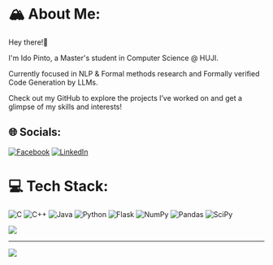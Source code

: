 # 🏔 About Me:
Hey there!👋

I'm Ido Pinto, a Master's student in Computer Science @ HUJI. 

Currently focused in NLP & Formal methods research and Formally verified Code Generation by LLMs.

Check out my GitHub to explore the projects I’ve worked on and get a glimpse of my skills and interests!


## 🌐 Socials:
[![Facebook](https://img.shields.io/badge/Facebook-%231877F2.svg?logo=Facebook&logoColor=white)](https://facebook.com/ido.pinto.5) [![LinkedIn](https://img.shields.io/badge/LinkedIn-%230077B5.svg?logo=linkedin&logoColor=white)](https://linkedin.com/in/ido-pinto) 

# 💻 Tech Stack:
![C](https://img.shields.io/badge/c-%2300599C.svg?style=for-the-badge&logo=c&logoColor=white) ![C++](https://img.shields.io/badge/c++-%2300599C.svg?style=for-the-badge&logo=c%2B%2B&logoColor=white) ![Java](https://img.shields.io/badge/java-%23ED8B00.svg?style=for-the-badge&logo=java&logoColor=white) ![Python](https://img.shields.io/badge/python-3670A0?style=for-the-badge&logo=python&logoColor=ffdd54) ![Flask](https://img.shields.io/badge/flask-%23000.svg?style=for-the-badge&logo=flask&logoColor=white) ![NumPy](https://img.shields.io/badge/numpy-%23013243.svg?style=for-the-badge&logo=numpy&logoColor=white) ![Pandas](https://img.shields.io/badge/pandas-%23150458.svg?style=for-the-badge&logo=pandas&logoColor=white) ![SciPy](https://img.shields.io/badge/SciPy-%230C55A5.svg?style=for-the-badge&logo=scipy&logoColor=%white)

![](https://quotes-github-readme.vercel.app/api?type=horizontal&theme=radical)

---
[![](https://visitcount.itsvg.in/api?id=idopinto&icon=0&color=0)](https://visitcount.itsvg.in)

<!-- Proudly created with GPRM ( https://gprm.itsvg.in ) -->
